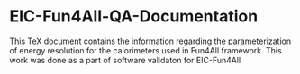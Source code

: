 # EIC-Fun4All-QA-Documentation
This TeX document contains the information regarding the parameterization of energy resolution for the calorimeters used in Fun4All framework. 
This work was done as a part of software validaton for EIC-Fun4All

